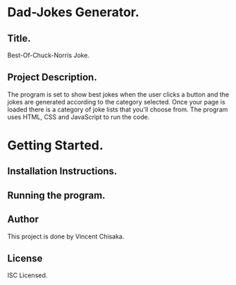# Dad-Jokes Generator.

## Title.
Best-Of-Chuck-Norris Joke.

## Project Description.
The program is set to show best jokes when the user clicks a button and the jokes are generated according to the category selected.
Once your page is loaded there is a category of joke lists that you'll choose from. The program uses HTML, CSS and JavaScript to run the code.

# Getting Started.


## Installation Instructions.


## Running the program.


## Author
This project is done by Vincent Chisaka.

## License
ISC Licensed.
